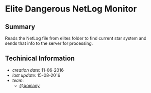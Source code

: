 # Elite Dangerous NetLog Monitor

## Summary

Reads the NetLog file from elites folder to find current star system and sends that info to the server for processing.

## Techinical Information

- *creation date*: 11-06-2016
- *last update*: 15-08-2016
- *team*:
  - [@bomany](https://github.com/bomany)
 

